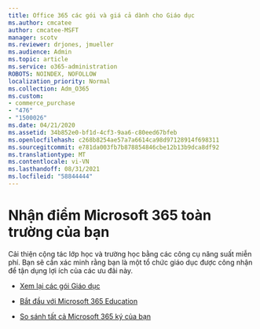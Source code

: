 ```yaml
---
title: Office 365 các gói và giá cả dành cho Giáo dục
ms.author: cmcatee
author: cmcatee-MSFT
manager: scotv
ms.reviewer: drjones, jmueller
ms.audience: Admin
ms.topic: article
ms.service: o365-administration
ROBOTS: NOINDEX, NOFOLLOW
localization_priority: Normal
ms.collection: Adm_O365
ms.custom:
- commerce_purchase
- "476"
- "1500026"
ms.date: 04/21/2020
ms.assetid: 34b852e0-bf1d-4cf3-9aa6-c80eed67bfeb
ms.openlocfilehash: c268b8254ae57a7a6614ca98d97128914f698311
ms.sourcegitcommit: e781da003fb7b878854846cbe12b13b9dca8df92
ms.translationtype: MT
ms.contentlocale: vi-VN
ms.lasthandoff: 08/31/2021
ms.locfileid: "58844444"
---
```

# <a name="get-microsoft-365-free-for-your-entire-school"></a>Nhận điểm Microsoft 365 toàn trường của bạn

Cải thiện cộng tác lớp học và trường học bằng các công cụ năng suất miễn phí. Bạn sẽ cần xác minh rằng bạn là một tổ chức giáo dục được công nhận để tận dụng lợi ích của các ưu đãi này.
  
- [Xem lại các gói Giáo dục](https://products.office.com/academic/compare-office-365-education-plans)

- [Bắt đầu với Microsoft 365 Education](https://support.office.com/article/get-started-with-office-365-education-ab02abe5-a1ee-458c-b749-5b44416ccf14?wt.mc_id=o365_portal_mmaven&ui=en-US&rs=en-US&ad=US)

- [So sánh tất cả Microsoft 365 ký của bạn](https://products.office.com/business/compare-more-office-365-for-business-plans)